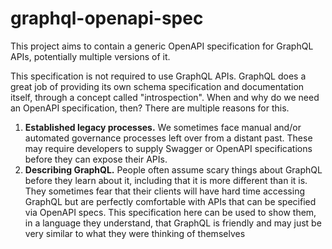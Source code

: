 # graphql-openapi-spec

This project aims to contain a generic OpenAPI specification for GraphQL APIs, potentially multiple versions of it.

This specification is not required to use GraphQL APIs. GraphQL does a great job of providing its own schema specification and documentation itself, through a concept called "introspection". When and why do we need an OpenAPI specification, then? There are multiple reasons for this.

1. **Established legacy processes.** We sometimes face manual and/or automated governance processes left over from a distant past. These may require developers to supply Swagger or OpenAPI specifications before they can expose their APIs. 
2. **Describing GraphQL.** People often assume scary things about GraphQL before they learn about it, including that it is more different than it is. They sometimes fear that their clients will have hard time accessing GraphQL but are perfectly comfortable with APIs that can be specified via OpenAPI specs. This specification here can be used to show them, in a language they understand, that GraphQL is friendly and may just be very similar to what they were thinking of themselves


